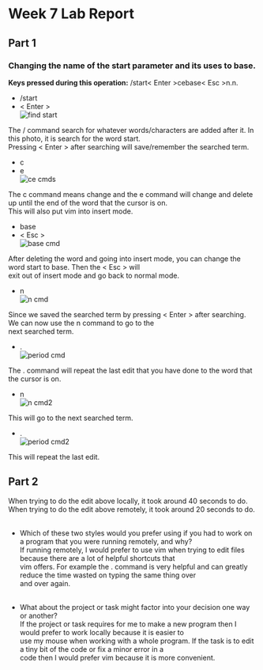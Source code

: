 # Week 7 Lab Report
## Part 1
### Changing the name of the start parameter and its uses to base. <br/>
**Keys pressed during this operation:** /start< Enter >cebase< Esc >n.n. <br/>
- /start <br/>
- < Enter > <br/>
![find start](https://user-images.githubusercontent.com/114313685/201456651-bac784e6-894e-4c11-ab82-3883ad4f5435.PNG) <br/>

The / command search for whatever words/characters are added after it. In this photo, it is search for the word start. <br/>
Pressing < Enter > after searching will save/remember the searched term. <br/>

- c <br/>
- e <br/>
![ce cmds](https://user-images.githubusercontent.com/114313685/201456692-a3fa6c0c-4b97-47ed-a0ce-54915ba76ba3.PNG)

The c command means change and the e command will change and delete up until the end of the word that the cursor is on. <br/>
This will also put vim into insert mode. <br/>

- base <br/>
- < Esc > <br/>
![base cmd](https://user-images.githubusercontent.com/114313685/201456783-1a1ddb59-16d0-4a28-9c1c-3cbc2e18d6c4.PNG)

After deleting the word and going into insert mode, you can change the word start to base. Then the < Esc > will <br/>
exit out of insert mode and go back to normal mode. <br/>

- n <br/>
![n cmd](https://user-images.githubusercontent.com/114313685/201456802-b86917f0-7007-4eeb-9275-9de29a893faf.PNG)

Since we saved the searched term by pressing < Enter > after searching. We can now use the n command to go to the <br/>
next searched term. <br/>

- . <br/>
![period cmd](https://user-images.githubusercontent.com/114313685/201456814-116af527-555b-4d5b-bee9-ea6af814b782.PNG)

The . command will repeat the last edit that you have done to the word that the cursor is on. <br/>

- n <br/>
![n cmd2](https://user-images.githubusercontent.com/114313685/201456828-89609eeb-adf0-479e-8199-41764b2b9dbf.PNG)

This will go to the next searched term. <br/>

- . <br/>
![period cmd2](https://user-images.githubusercontent.com/114313685/201456835-20d6e8dd-2f89-47d3-a20d-4ede6aeba5af.PNG)

This will repeat the last edit. <br/>

## Part 2
When trying to do the edit above locally, it took around 40 seconds to do. <br/>
When trying to do the edit above remotely, it took around 20 seconds to do. <br/> <br/>

- Which of these two styles would you prefer using if you had to work on a program that you were running remotely, and why? <br/>
If running remotely, I would prefer to use vim when trying to edit files because there are a lot of helpful shortcuts that <br/>
vim offers. For example the . command is very helpful and can greatly reduce the time wasted on typing the same thing over <br/>
and over again. <br/> <br/>

- What about the project or task might factor into your decision one way or another? <br/>
If the project or task requires for me to make a new program then I would prefer to work locally because it is easier to <br/>
use my mouse when working with a whole program. If the task is to edit a tiny bit of the code or fix a minor error in a <br/>
code then I would prefer vim because it is more convenient.


